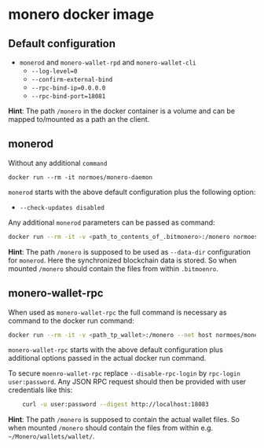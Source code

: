 # monero docker image

## Default configuration

* `monerod` and `monero-wallet-rpd` and `monero-wallet-cli`
  - `--log-level=0`
  - `--confirm-external-bind`
  - `--rpc-bind-ip=0.0.0.0`
  - `--rpc-bind-port=18081`

**Hint**:
The path `/monero` in the docker container is a volume and can be mapped to/mounted as a path an the client.

## monerod

Without any additional `command`

`docker run --rm -it normoes/monero-daemon`

`monerod` starts with the above default configuration plus the following option:
* `--check-updates disabled`

Any additional `monerod` parameters can be passed as command:

```bash
docker run --rm -it -v <path_to_contents_of_.bitmonero>:/monero normoes/monero-daemon --p2p-bind-ip=0.0.0.0 --p2p-bind-port=18080 --data-dir /monero --non-interactive
```

**Hint**:
The path `/monero` is supposed to be used as `--data-dir` configuration for `monerod`. Here the synchronized blockchain data is stored. So when mounted `/monero` should contain the files from within `.bitmoenro`.


## monero-wallet-rpc


When used as `monero-wallet-rpc` the full command is necessary as command to the docker run command:

```bash
docker run --rm -it -v <path_tp_wallet>:/monero --net host normoes/monero-daemon monero-wallet-rpc --daemon-host 127.0.0.1  --wallet-file wallet --password-file wallet.passwd --disable-rpc-login
```

`monero-wallet-rpc` starts with the above default configuration plus additional options passed in the actual docker run command.

To secure `moenro-wallet-rpc` replace `--disable-rpc-login` by `rpc-login user:password`. Any JSON RPC request should then be provided with user credentials like this:

```bash
    curl -u user:password --digest http://localhost:18083
```


**Hint**:
The path `/monero` is supposed to contain the actual wallet files. So when mounted `/monero` should contain the files from within e.g. `~/Monero/wallets/wallet/`.
